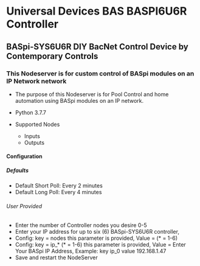 # Universal Devices BAS BASPI6U6R Controller

## BASpi-SYS6U6R DIY BacNet Control Device by Contemporary Controls

### This Nodeserver is for custom control of BASpi modules on an IP Network network

* The purpose of this Nodeserver is for Pool Control and home automation using BASpi modules on an IP network.
* Python 3.7.7

* Supported Nodes
  * Inputs
  * Outputs

#### Configuration

##### Defaults

* Default Short Poll:  Every 2 minutes
* Default Long Poll: Every 4 minutes

###### User Provided

* Enter the number of Controller nodes you desire 0-5
* Enter your IP address for up to six (6) BASpi-SYS6U6R controller,
* Config: key = nodes this parameter is provided, Value = (* = 1-6)
* Config: key = ip_* (* = 1-6) this parameter is provided, Value = Enter Your BASpi IP Address, Example: key ip_0  value 192.168.1.47
* Save and restart the NodeServer
  